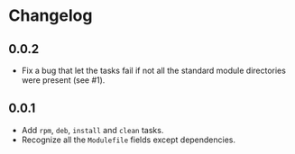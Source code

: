 # Changelog

## 0.0.2

* Fix a bug that let the tasks fail if not all the standard module directories
  were present (see #1).

## 0.0.1

* Add `rpm`, `deb`, `install` and `clean` tasks.
* Recognize all the `Modulefile` fields except dependencies.
